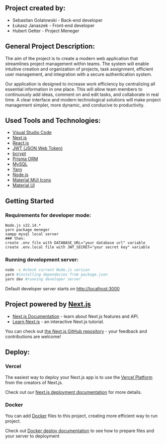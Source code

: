 ## Project created by:

- Sebastian Golatowski - Back-end developer
- Łukasz Janaszek - Front-end developer
- Hubert Getter - Project Meneger

## General Project Description:

The aim of the project is to create a modern web application that streamlines project management within teams. The system will enable intuitive creation and organization of projects, task assignment, efficient user management, and integration with a secure authentication system.

Our application is designed to increase work efficiency by centralizing all essential information in one place. This will allow team members to continuously add ideas, comment on and edit tasks, and collaborate in real time. A clear interface and modern technological solutions will make project management simpler, more dynamic, and conducive to productivity.

## Used Tools and Technologies:

- [Visual Studio Code](https://code.visualstudio.com/)
- [Next.js](http://nextjs.org)
- [React.js](https://react.dev/)
- [JWT (JSON Web Token)](https://www.npmjs.com/package/jsonwebtoken)
- [bcrypt](https://www.npmjs.com/package/bcrypt)
- [Prisma ORM](https://www.prisma.io/)
- [MySQL](https://www.mysql.com/)
- [Yarn](https://yarnpkg.com/)
- [Node.js](https://nodejs.org/en)
- [Material MUI Icons](https://mui.com/material-ui/material-icons/)
- [Material UI](https://mui.com/material-ui/)

## Getting Started

### Requirements for developer mode:

```text
Node.js v22.14.*
yarn package meneger
xampp mysql local server
### then:
create .env file with DATABASE_URL="your database url" variable
create .env.local file with JWT_SECRET="your secret key" variable
```

### Running development server:

```bash
node -v #check current Node.js version
yarn #installing dependecies from package.json
yarn dev #running developer server

```

Default developer server starts on [http://localhost:3000](http://localhost:3000)

## Project powered by [Next.js](http://nextjs.org)

- [Next.js Documentation](https://nextjs.org/docs) - learn about Next.js features and API.
- [Learn Next.js](https://nextjs.org/learn-pages-router) - an interactive Next.js tutorial.

You can check out [the Next.js GitHub repository](https://github.com/vercel/next.js) - your feedback and contributions are welcome!

## Deploy:

### Vercel

The easiest way to deploy your Next.js app is to use the [Vercel Platform](https://vercel.com/new?utm_medium=default-template&filter=next.js&utm_source=create-next-app&utm_campaign=create-next-app-readme) from the creators of Next.js.

Check out our [Next.js deployment documentation](https://nextjs.org/docs/pages/building-your-application/deploying) for more details.

### Docker

You can add [Docker](https://docker.com) files to this project, creating more efficient way to run project.

Check out [Docker deploy documentation](https://docs.docker.com/reference/compose-file/deploy/) to see how to prepare files and your server to deployment
